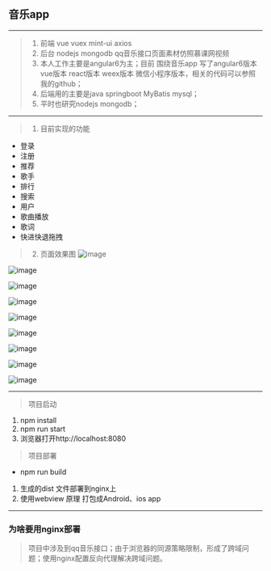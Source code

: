 ## 音乐app

---
> 1. 前端 vue vuex mint-ui axios 
> 2. 后台 nodejs mongodb qq音乐接口页面素材仿照慕课网视频
> 3. 本人工作主要是angular6为主；目前 围绕音乐app 写了angular6版本 vue版本 react版本 weex版本 微信小程序版本，相关的代码可以参照我的github；
> 4. 后端用的主要是java springboot MyBatis mysql；
> 5. 平时也研究nodejs mongodb；

---

> 1. 目前实现的功能
- 登录 
- 注册
- 推荐
- 歌手
- 排行
- 搜索
- 用户
- 歌曲播放
- 歌词
- 快进快退拖拽
> 2. 页面效果图
![image](https://github.com/app-music/app-music/blob/master/src/assets/effect/index.png)

![image](https://github.com/app-music/app-music/blob/master/src/assets/effect/login.png)

![image](https://github.com/app-music/app-music/blob/master/src/assets/effect/singer.png)

![image](https://github.com/app-music/app-music/blob/master/src/assets/effect/seniority.png)

![image](https://github.com/app-music/app-music/blob/master/src/assets/effect/search.png)

![image](https://github.com/app-music/app-music/blob/master/src/assets/effect/user.png)

![image](https://github.com/app-music/app-music/blob/master/src/assets/effect/rec-detail.png)

![image](https://github.com/app-music/app-music/blob/master/src/assets/effect/rec-detail_1.png)

![image](https://github.com/app-music/app-music/blob/master/src/assets/effect/player.png)


---
> 项目启动

1. npm install
2. npm run start
3. 浏览器打开http://localhost:8080

> 项目部署 
-  npm run build 

1. 生成的dist 文件部署到nginx上
2. 使用webview 原理 打包成Android、ios app


---
### 为啥要用nginx部署

> 项目中涉及到qq音乐接口；由于浏览器的同源策略限制，形成了跨域问题；使用nginx配置反向代理解决跨域问题。

